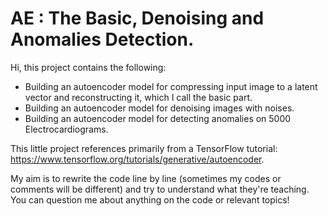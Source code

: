 # AE : The Basic, Denoising and Anomalies Detection.

Hi, this project contains the following:
- Building an autoencoder model for compressing input image to a latent vector and reconstructing it, which I call the basic part.
- Building an autoencoder model for denoising images with noises.
- Building an autoencoder model for detecting anomalies on 5000 Electrocardiograms. 

This little project references primarily from a TensorFlow tutorial:  https://www.tensorflow.org/tutorials/generative/autoencoder. 

My aim is to rewrite the code line by line (sometimes my codes or comments will be different) and try to understand what they're teaching. You can question me about anything on the code or relevant topics!
